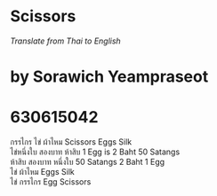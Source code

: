 # Scissors
_Translate from Thai to English_  
# by Sorawich Yeampraseot  
# 630615042  

กรรไกร ไข่ ผ้าไหม  Scissors Eggs Silk    
ไข่หนึ่งใบ สองบาท ห้าสิบ  1 Egg is 2 Baht 50 Satangs  
ห้าสิบ สองบาท หนึ่งใบ  50 Satangs 2 Baht 1 Egg  
ไข่ ผ้าไหม  Eggs Silk  
ไข่ กรรไกร  Egg Scissors  
